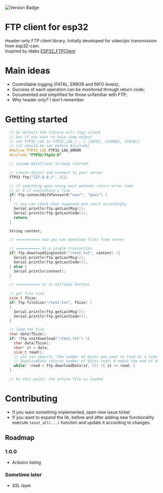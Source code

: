 ![Version Badge](https://img.shields.io/badge/version-0.9-cyan)


# FTP client for esp32
Header-only FTP client library.
Initially developed for video/pic transmission from esp32-cam.  
Inspired by ldabs [ESP32_FTPClient](https://github.com/ldab/ESP32_FTPClient)

# Main ideas
* Controllable logging (FATAL, ERROR and INFO levels);
* Success of each operation can be monitored through return code;
* Documented and simplified for those unfamiliar with FTP;
* Why header only? I don't remember

# Getting started
```c++
  // by default the library will stay silent
  // but if you want to have some output
  // set FTP32_LOG to FTP32_LOG_[...] [INFO], [ERROR], [FATAL] 
  // (it should be set before #include)
  #define FTP32_LOG FTP32_LOG_ERROR
  #include "FTP32/ftp32.h"

  // assume WiFiClient already started

  // create object and connect to your server
  FTP32 ftp{"127.0.0.1", 21};

  // if something goes wrong most methods return error code
  // or 0 if everything's fine
  if( ftp.connectWithPassword("user", "pass") ) 
  { 
    // you can check what happened and react accordingly 
    Serial.println(ftp.getLastMsg());
    Serial.println(ftp.getLastCode());
    return;
  }

  String content;

  // =========== now you can download files from server

  // =========== in a single transaction
  if( ftp.downloadSingleshot("/test.txt", content) ){
    Serial.println(ftp.getLastMsg());
    Serial.println(ftp.getLastCode());
  } else {
    Serial.println(content);
  }

  // =========== or in multiple batches
  
  // get file size
  size_t fSize;
  if( ftp.fileSize("/test.txt", fSize) )
  {
    Serial.println(ftp.getLastMsg());
    Serial.println(ftp.getLastCode()); 
  }

  // load the file
  char data[fSize];
  if( !ftp.initDownload("/test.txt") ){
    char data[fSize];
    char* it = data;
    size_t read{};
    // you can specify "the number of bytes you want to load at a time
    // downloadData returns number of bytes read; 0 means the end of download
    while( (read = ftp.downloadData(it, 5)) ){ it += read; }
  }

  // by this point, the entire file is loaded
```
# Contributing 
* If you want something implemented, open new issue ticket
* If you want to expand the lib, before and after adding new functionality execute `teset_all(...)` function and update it according to changes.
## Roadmap
### 1.0.0
* Arduino listing
### Sometime later
* SSL layer